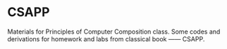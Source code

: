 # CSAPP
Materials for  Principles of Computer Composition class. Some codes and derivations for homework and labs from classical book —— CSAPP.

